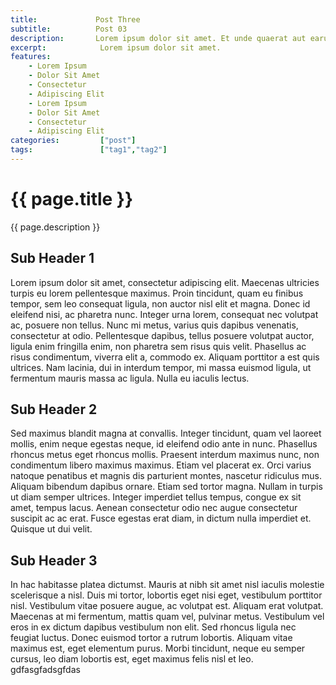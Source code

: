 ```yaml
---
title:             Post Three
subtitle:          Post 03
description:       Lorem ipsum dolor sit amet. Et unde quaerat aut earum animi aut explicabo saepe qui quibusdam accusamus ut velit asperiores vel natus temporibus. Qui sapiente saepe qui totam saepe est suscipit quia vel error provident cum omnis eius aut galisum rem nulla dolor? Qui internos voluptas est nulla odit est temporibus expedita eos quidem cumque. Ea voluptates eligendi quo rerum libero et molestiae harum vel fugit magni et cupiditate optio At quia consequuntur ut exercitationem laboriosam. Cum blanditiis voluptatibus At amet sunt At quia deleniti id quibusdam neque ut odio placeat.
excerpt:            Lorem ipsum dolor sit amet.
features:
    - Lorem Ipsum
    - Dolor Sit Amet
    - Consectetur
    - Adipiscing Elit
    - Lorem Ipsum
    - Dolor Sit Amet
    - Consectetur
    - Adipiscing Elit
categories:         ["post"]
tags:               ["tag1","tag2"]
---
```


# {{ page.title }}

{{ page.description }}

## Sub Header 1
Lorem ipsum dolor sit amet, consectetur adipiscing elit. Maecenas ultricies turpis eu lorem pellentesque maximus. Proin tincidunt, quam eu finibus tempor, sem leo consequat ligula, non auctor nisl elit et magna. Donec id eleifend nisi, ac pharetra nunc. Integer urna lorem, consequat nec volutpat ac, posuere non tellus. Nunc mi metus, varius quis dapibus venenatis, consectetur at odio. Pellentesque dapibus, tellus posuere volutpat auctor, ligula enim fringilla enim, non pharetra sem risus quis velit. Phasellus ac risus condimentum, viverra elit a, commodo ex. Aliquam porttitor a est quis ultrices. Nam lacinia, dui in interdum tempor, mi massa euismod ligula, ut fermentum mauris massa ac ligula. Nulla eu iaculis lectus.

## Sub Header 2

Sed maximus blandit magna at convallis. Integer tincidunt, quam vel laoreet mollis, enim neque egestas neque, id eleifend odio ante in nunc. Phasellus rhoncus metus eget rhoncus mollis. Praesent interdum maximus nunc, non condimentum libero maximus maximus. Etiam vel placerat ex. Orci varius natoque penatibus et magnis dis parturient montes, nascetur ridiculus mus. Aliquam bibendum dapibus ornare. Etiam sed tortor magna. Nullam in turpis ut diam semper ultrices. Integer imperdiet tellus tempus, congue ex sit amet, tempus lacus. Aenean consectetur odio nec augue consectetur suscipit ac ac erat. Fusce egestas erat diam, in dictum nulla imperdiet et. Quisque ut dui velit.

## Sub Header 3

In hac habitasse platea dictumst. Mauris at nibh sit amet nisl iaculis molestie scelerisque a nisl. Duis mi tortor, lobortis eget nisi eget, vestibulum porttitor nisl. Vestibulum vitae posuere augue, ac volutpat est. Aliquam erat volutpat. Maecenas at mi fermentum, mattis quam vel, pulvinar metus. Vestibulum vel eros in ex dictum dapibus vestibulum non elit. Sed rhoncus ligula nec feugiat luctus. Donec euismod tortor a rutrum lobortis. Aliquam vitae maximus est, eget elementum purus. Morbi tincidunt, neque eu semper cursus, leo diam lobortis est, eget maximus felis nisl et leo. gdfasgfadsgfdas
